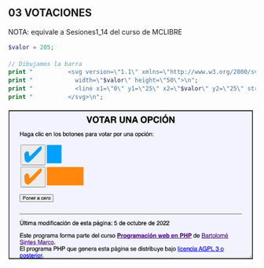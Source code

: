 ## 03 VOTACIONES

NOTA: equivale a Sesiones1_14 del curso de MCLIBRE

```php
$valor = 205;

// Dibujamos la barra
print "          <svg version=\"1.1\" xmlns=\"http://www.w3.org/2000/svg\" \n";
print "            width=\"$valor\" height=\"50\">\n";
print "            <line x1=\"0\" y1=\"25\" x2=\"$valor\" y2=\"25\" stroke=\"hwb(200 0% 0%)\" stroke-width=\"50\" />\n";
print "          </svg>\n";

```


![imagen del formulario 1](../img/s3_1.png)


